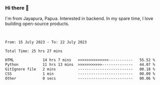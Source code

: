 ### Hi there 👋

I'm from Jayapura, Papua. Interested in backend. In my spare time, I love building open-source products.

<br>

 
 <!--START_SECTION:waka-->

```txt
From: 15 July 2023 - To: 22 July 2023

Total Time: 25 hrs 27 mins

HTML             14 hrs 7 mins   >>>>>>>>>>>>>>-----------   55.52 %
Python           11 hrs 13 mins  >>>>>>>>>>>--------------   44.07 %
GitIgnore file   2 mins          -------------------------   00.18 %
CSS              1 min           -------------------------   00.09 %
Other            0 secs          -------------------------   00.06 %
```

<!--END_SECTION:waka-->
